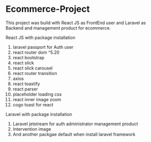 # Ecommerce-Project
This project was build with React JS as FrontEnd user and Laravel as Backend and management product for ecommerce.

React JS with package installation
1. laravel passport for Auth user 
2. react router dom ^5.20
3. react bootstrap
4. react slick
5. react slick carousel
6. react router transition
7. axios
8. react toastify
9. react parser
10. placeholder loading css
11. react inner image zoom
12. cogo toast for react

Laravel with package installation
1. Laravel jetstream for auth administrator management product
2. Intervention image
3. And another packgae default when install laravel framework
